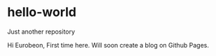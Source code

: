 # hello-world
Just another repository

Hi Eurobeon,
First time here. Will soon create a blog on Github Pages.
